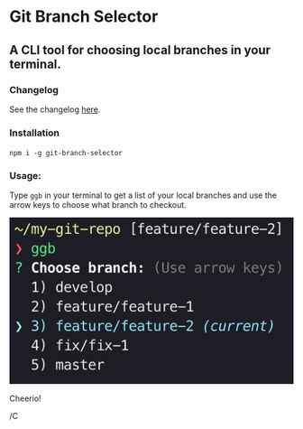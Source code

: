 # Git Branch Selector

## A CLI tool for choosing local branches in your terminal.

### Changelog

See the changelog [here](CHANGELOG.md).

### Installation

`npm i -g git-branch-selector`

### Usage:

Type `ggb` in your terminal to get a list of your local branches and use the arrow keys to choose what branch to checkout.

![Usage](https://raw.githubusercontent.com/christianalares/git-branch-selector/master/usage.png)

Cheerio!

/C
